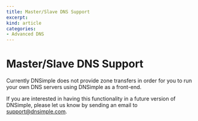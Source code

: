 ```yaml
---
title: Master/Slave DNS Support 
excerpt: 
kind: article
categories:
- Advanced DNS
---
```


# Master/Slave DNS Support 

Currently DNSimple does not provide zone transfers in order for you to run your own DNS servers using DNSimple as a front-end.

If you are interested in having this functionality in a future version of DNSimple, please let us know by sending an email to support@dnsimple.com.
